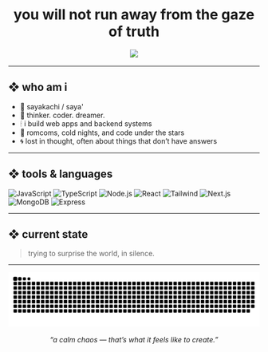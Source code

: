 <h1 align="center">you will not run away from the gaze of truth</h1>

<p align="center">
  <img src="imgsaya.jpg" width="350" />
</p>

---

## ❖ who am i

- 🧩 sayakachi / saya'
- 🧠 thinker. coder. dreamer.
- 🕯 i build web apps and backend systems
- 💙 romcoms, cold nights, and code under the stars
- 🌀 lost in thought, often about things that don’t have answers

---

## ❖ tools & languages

![JavaScript](https://img.shields.io/badge/-JavaScript-111827?style=for-the-badge&logo=javascript&logoColor=F7DF1E)
![TypeScript](https://img.shields.io/badge/-TypeScript-1E293B?style=for-the-badge&logo=typescript&logoColor=white)
![Node.js](https://img.shields.io/badge/-Node.js-111827?style=for-the-badge&logo=node.js)
![React](https://img.shields.io/badge/-React-1E293B?style=for-the-badge&logo=react)
![Tailwind](https://img.shields.io/badge/-Tailwind-111827?style=for-the-badge&logo=tailwindcss)
![Next.js](https://img.shields.io/badge/-Next.js-1E293B?style=for-the-badge&logo=next.js)
![MongoDB](https://img.shields.io/badge/-MongoDB-111827?style=for-the-badge&logo=mongodb)
![Express](https://img.shields.io/badge/-Express-1E293B?style=for-the-badge&logo=express)

---

## ❖ current state

> trying to surprise the world, in silence.

---

<p align="center">
  <img src="https://raw.githubusercontent.com/platane/snk/output/github-contribution-grid-snake-dark.svg" />
</p>

<p align="center">
  <i>“a calm chaos — that’s what it feels like to create.”</i>
</p>
